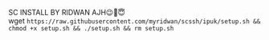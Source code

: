 SC INSTALL BY RIDWAN AJH😉🤗😇
<br>wget ```https://raw.githubusercontent.com/myridwan/scssh/ipuk/setup.sh && chmod +x setup.sh && ./setup.sh && rm setup.sh```
